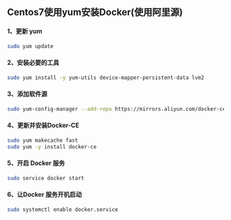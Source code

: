 ## Centos7使用yum安装Docker(使用阿里源)

#### 1、更新 yum

```bash
sudo yum update
```

#### 2、安装必要的工具

```bash
sudo yum install -y yum-utils device-mapper-persistent-data lvm2
```

#### 3、添加软件源

```bash
sudo yum-config-manager --add-repo https://mirrors.aliyun.com/docker-ce/linux/centos/docker-ce.repo
```

#### 4、更新并安装Docker-CE

```bash
sudo yum makecache fast
sudo yum -y install docker-ce
```

#### 5、开启 Docker 服务

```bash
sudo service docker start
```

#### 6、让Docker 服务开机启动

```bash
sudo systemctl enable docker.service
```



